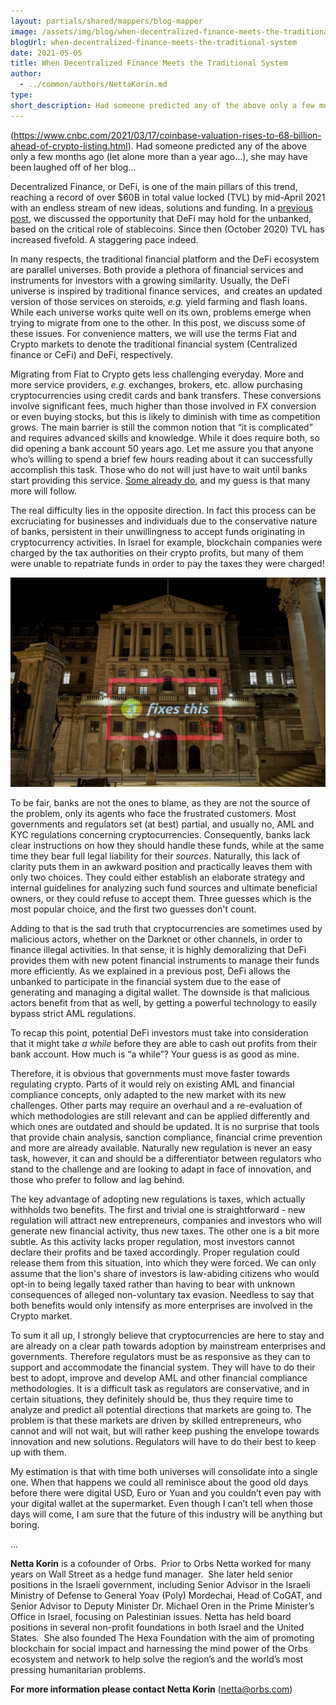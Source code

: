 ```yaml
---
layout: partials/shared/mappers/blog-mapper
image: /assets/img/blog/when-decentralized-finance-meets-the-traditional-system/bg.jpg
blogUrl: when-decentralized-finance-meets-the-traditional-system
date: 2021-05-05
title: When Decentralized Finance Meets the Traditional System
author:
  - ../common/authors/NettaKorin.md
type:
short_description: Had someone predicted any of the above only a few months ago (let alone more than a year ago...), she may have been laughed off of her blog...
---
```


(https://www.cnbc.com/2021/03/17/coinbase-valuation-rises-to-68-billion-ahead-of-crypto-listing.html). Had someone predicted any of the above only a few months ago (let alone more than a year ago...), she may have been laughed off of her blog...

Decentralized Finance, or DeFi, is one of the main pillars of this trend, reaching a record of over $60B in total value locked (TVL) by mid-April 2021 with an endless stream of new ideas, solutions and funding. In a [previous post](../does-defi-hold-a-promise-for-the-unbanked/), we discussed the opportunity that DeFi may hold for the unbanked, based on the critical role of stablecoins. Since then (October 2020) TVL has increased fivefold. A staggering pace indeed.

In many respects, the traditional financial platform and the DeFi ecosystem are parallel universes. Both provide a plethora of financial services and instruments for investors with a growing similarity. Usually, the DeFi universe is inspired by traditional finance services,  and creates an updated version of those services on steroids, _e.g._ yield farming and flash loans. While each universe works quite well on its own, problems emerge when trying to migrate from one to the other. In this post, we discuss some of these issues. For convenience matters, we will use the terms Fiat and Crypto markets to denote the traditional financial system (Centralized finance or CeFi) and DeFi, respectively.

Migrating from Fiat to Crypto gets less challenging everyday. More and more service providers, _e.g._ exchanges, brokers, etc. allow purchasing cryptocurrencies using credit cards and bank transfers. These conversions involve significant fees, much higher than those involved in FX conversion or even buying stocks, but this is likely to diminish with time as competition grows. The main barrier is still the common notion that “it is complicated” and requires advanced skills and knowledge. While it does require both, so did opening a bank account 50 years ago. Let me assure you that anyone who’s willing to spend a brief few hours reading about it can successfully accomplish this task. Those who do not will just have to wait until banks start providing this service. [Some already do](https://www.usbank.com/about-us-bank/company-blog/article-library/us-bank-details-new-cryptocurrency-offerings.html), and my guess is that many more will follow.

The real difficulty lies in the opposite direction. In fact this process can be excruciating for businesses and individuals due to the conservative nature of banks, persistent in their unwillingness to accept funds originating in cryptocurrency activities. In Israel for example, blockchain companies were charged by the tax authorities on their crypto profits, but many of them were unable to repatriate funds in order to pay the taxes they were charged!

![](/assets/img/blog/when-decentralized-finance-meets-the-traditional-system/E0TCCctXsAA7xGQ-1030x687.jpeg)

To be fair, banks are not the ones to blame, as they are not the source of the problem, only its agents who face the frustrated customers. Most governments and regulators set (at best) partial, and usually no, AML and KYC regulations concerning cryptocurrencies. Consequently, banks lack clear instructions on how they should handle these funds, while at the same time they bear full legal liability for their _sources_. Naturally, this lack of clarity puts them in an awkward position and practically leaves them with only two choices. They could either establish an elaborate strategy and internal guidelines for analyzing such fund sources and ultimate beneficial owners, or they could refuse to accept them. Three guesses which is the most popular choice, and the first two guesses don't count.

Adding to that is the sad truth that cryptocurrencies are sometimes used by malicious actors, whether on the Darknet or other channels, in order to finance illegal activities. In that sense, it is highly demoralizing that DeFi provides them with new potent financial instruments to manage their funds more efficiently. As we explained in a previous post, DeFi allows the unbanked to participate in the financial system due to the ease of generating and managing a digital wallet. The downside is that malicious actors benefit from that as well, by getting a powerful technology to easily bypass strict AML regulations.

To recap this point, potential DeFi investors must take into consideration that it might take _a while_ before they are able to cash out profits from their bank account. How much is “a while”? Your guess is as good as mine.

Therefore, it is obvious that governments must move faster towards regulating crypto. Parts of it would rely on existing AML and financial compliance concepts, only adapted to the new market with its new challenges. Other parts may require an overhaul and a re-evaluation of which methodologies are still relevant and can be applied differently and which ones are outdated and should be updated. It is no surprise that tools that provide chain analysis, sanction compliance, financial crime prevention and more are already available. Naturally new regulation is never an easy task, however, it can and should be a differentiator between regulators who stand to the challenge and are looking to adapt in face of innovation, and those who prefer to follow and lag behind.

The key advantage of adopting new regulations is taxes, which actually withholds two benefits. The first and trivial one is straightforward - new regulation will attract new entrepreneurs, companies and investors who will generate new financial activity, thus new taxes. The other one is a bit more subtle. As this activity lacks proper regulation, most investors cannot declare their profits and be taxed accordingly. Proper regulation could release them from this situation, into which they were forced. We can only assume that the lion's share of investors is law-abiding citizens who would opt-in to being legally taxed rather than having to bear with unknown consequences of alleged non-voluntary tax evasion. Needless to say that both benefits would only intensify as more enterprises are involved in the Crypto market.

To sum it all up, I strongly believe that cryptocurrencies are here to stay and are already on a clear path towards adoption by mainstream enterprises and governments. Therefore regulators must be as responsive as they can to support and accommodate the financial system. They will have to do their best to adopt, improve and develop AML and other financial compliance methodologies. It is a difficult task as regulators are conservative, and in certain situations, they definitely should be, thus they require time to analyze and predict all potential directions that markets are going to. The problem is that these markets are driven by skilled entrepreneurs, who cannot and will not wait, but will rather keep pushing the envelope towards innovation and new solutions. Regulators will have to do their best to keep up with them.

My estimation is that with time both universes will consolidate into a single one. When that happens we could all reminisce about the good old days before there were digital USD, Euro or Yuan and you couldn’t even pay with your digital wallet at the supermarket. Even though I can’t tell when those days will come, I am sure that the future of this industry will be anything but boring.

...

**Netta Korin** is a cofounder of Orbs.  Prior to Orbs Netta worked for many years on Wall Street as a hedge fund manager.  She later held senior positions in the Israeli government, including Senior Advisor in the Israeli Ministry of Defense to General Yoav (Poly) Mordechai, Head of CoGAT, and Senior Advisor to Deputy Minister Dr. Michael Oren in the Prime Minister’s Office in Israel, focusing on Palestinian issues. Netta has held board positions in several non-profit foundations in both Israel and the United States.  She also founded The Hexa Foundation with the aim of promoting blockchain for social impact and harnessing the mind power of the Orbs ecosystem and network to help solve the region’s and the world’s most pressing humanitarian problems.

**For more information please contact Netta Korin** (netta@orbs.com)
